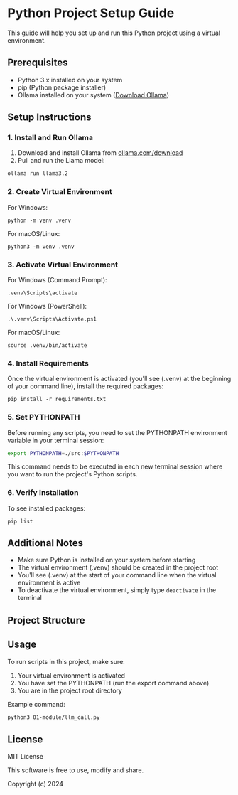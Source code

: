 # Python Project Setup Guide

This guide will help you set up and run this Python project using a virtual environment.

## Prerequisites

- Python 3.x installed on your system
- pip (Python package installer)
- Ollama installed on your system ([Download Ollama](https://ollama.com/download))

## Setup Instructions

### 1. Install and Run Ollama

1. Download and install Ollama from [ollama.com/download](https://ollama.com/download)
2. Pull and run the Llama model:
```bash
ollama run llama3.2
```

### 2. Create Virtual Environment

For Windows:
```
python -m venv .venv
```

For macOS/Linux:
```
python3 -m venv .venv
```

### 3. Activate Virtual Environment

For Windows (Command Prompt):
```
.venv\Scripts\activate
```

For Windows (PowerShell):
```
.\.venv\Scripts\Activate.ps1
```

For macOS/Linux:
```
source .venv/bin/activate
```

### 4. Install Requirements

Once the virtual environment is activated (you'll see (.venv) at the beginning of your command line), install the required packages:
```
pip install -r requirements.txt
```

### 5. Set PYTHONPATH

Before running any scripts, you need to set the PYTHONPATH environment variable in your terminal session:

```bash
export PYTHONPATH=./src:$PYTHONPATH
```

This command needs to be executed in each new terminal session where you want to run the project's Python scripts.

### 6. Verify Installation

To see installed packages:
```
pip list
```

## Additional Notes

- Make sure Python is installed on your system before starting
- The virtual environment (.venv) should be created in the project root
- You'll see (.venv) at the start of your command line when the virtual environment is active
- To deactivate the virtual environment, simply type `deactivate` in the terminal

## Project Structure


## Usage

To run scripts in this project, make sure:
1. Your virtual environment is activated
2. You have set the PYTHONPATH (run the export command above)
3. You are in the project root directory

Example command:
```bash
python3 01-module/llm_call.py
```

## License

MIT License

This software is free to use, modify and share.

Copyright (c) 2024
